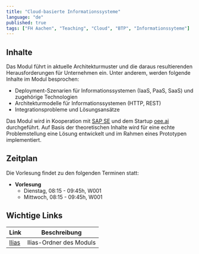 ```yaml
---
title: "Cloud-basierte Informationssysteme"
language: "de"
published: true
tags: ["FH Aachen", "Teaching", "Cloud", "BTP", "Informationssyteme"]
---
```


## Inhalte

Das Modul führt in aktuelle Architekturmuster und die daraus resultierenden
Herausforderungen für Unternehmen ein. Unter anderem, werden folgende
Inhalte im Modul besprochen:

- Deployment-Szenarien für Informationssystemen (IaaS, PaaS, SaaS) und zugehörige Technologien
- Architekturmodelle für Informationssystemen (HTTP, REST)
- Integrationsprobleme und Lösungsansätze

Das Modul wird in Kooperation mit [SAP SE](https://sap.com)
und dem Startup [oee.ai](https://oee.ai) durchgeführt. Auf Basis der
theoretischen Inhalte wird für eine echte Problemstellung eine Lösung
entwickelt und im Rahmen eines Prototypen implementiert.

## Zeitplan

Die Vorlesung findet zu den folgenden Terminen statt:
- **Vorlesung**
    - Dienstag, 08:15 - 09:45h, W001
    - Mittwoch, 08:15 - 09:45h, W001

## Wichtige Links

| Link | Beschreibung |
| ---- | ------------ |
| [Ilias](https://www.ili.fh-aachen.de/goto_elearning_crs_823590.html) | Ilias-Ordner des Moduls |
